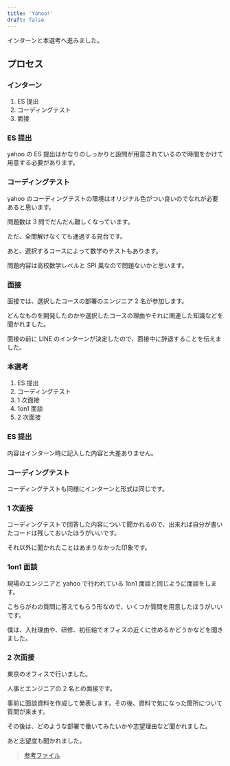 ```yaml
---
title: 'Yahoo!'
draft: false
---
```


インターンと本選考へ進みました。

## プロセス

### **インターン**

1. ES 提出
2. コーディングテスト
3. 面接

### ES 提出

yahoo の ES 提出はかなりのしっかりと設問が用意されているので時間をかけて用意する必要があります。

### コーディングテスト

yahoo のコーディングテストの環境はオリジナル色がつい良いのでなれが必要あると思います。

問題数は 3 問でだんだん難しくなっています。

ただ、全問解けなくても通過する見台です。

あと、選択するコースによって数学のテストもあります。

問題内容は高校数学レベルと SPI 風なので問題ないかと思います。

### 面接

面接では、選択したコースの部署のエンジニア 2 名が参加します。

どんなものを開発したのかや選択したコースの理由やそれに関連した知識などを聞かれました。

面接の前に LINE のインターンが決定したので、面接中に辞退することを伝えました。

### **本選考**

1. ES 提出
2. コーディングテスト
3. 1 次面接
4. 1on1 面談
5. 2 次面接

### ES 提出

内容はインターン時に記入した内容と大差ありません。

### コーディングテスト

コーディングテストも同様にインターンと形式は同じです。

### 1 次面接

コーディングテストで回答した内容について聞かれるので、出来れば自分が書いたコードは残しておいたほうがいいです。

それ以外に聞かれたことはあまりなかった印象です。

### 1on1 面談

現場のエンジニアと yahoo で行われている 1on1 面談と同じように面談をします。

こちらがわの質問に答えてもらう形なので、いくつか質問を用意したほうがいいです。

僕は、入社理由や、研修、初任給でオフィスの近くに住めるかどうかなどを聞きました。

### 2 次面接

東京のオフィスで行いました。

人事とエンジニアの 2 名との面接です。

事前に面談資料を作成して発表します。その後、資料で気になった箇所について質問が来ます。

その後は、どのような部署で働いてみたいかや志望理由など聞かれました。

あと志望度も聞かれました。

> [参考ファイル](https://www.dropbox.com/sh/ismozd2j00e3ojw/AABsv3yRWyivprYtSl_DnS6qa?dl=0)
